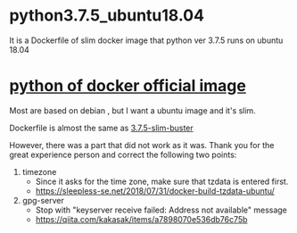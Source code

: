 # python3.7.5_ubuntu18.04
 It is a Dockerfile of slim docker image that python ver 3.7.5 runs on ubuntu 18.04

# [python of docker official image](https://hub.docker.com/_/python)

Most are based on debian , but I want a ubuntu image and it's slim.

Dockerfile is almost the same as [3.7.5-slim-buster](https://github.com/docker-library/python/blob/0b1fb9529c79ea85b8c80ff3dd85a32a935b0346/3.7/buster/slim/Dockerfile)

However, there was a part that did not work as it was. Thank you for the great experience person and correct the following two points:

1. timezone
   - Since it asks for the time zone, make sure that tzdata is entered first.
   - https://sleepless-se.net/2018/07/31/docker-build-tzdata-ubuntu/
1. gpg-server
   - Stop with "keyserver receive failed: Address not available" message
   - https://qiita.com/kakasak/items/a7898070e536db76c75b
